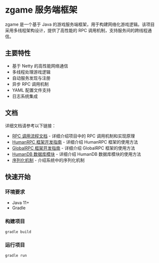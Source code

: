 # zgame 服务端框架

zgame 是一个基于 Java 的游戏服务端框架，用于构建网络化游戏逻辑。该项目采用多线程架构设计，提供了高性能的 RPC 调用机制，支持服务间的跨线程通信。

## 主要特性

- 基于 Netty 的高性能网络通信
- 多线程处理游戏逻辑
- 自动服务发现与注册
- 异步 RPC 调用机制
- YAML 配置文件支持
- 日志系统集成

## 文档

详细文档请参考以下链接：

- [RPC 调用流程文档](docs/RPC.md) - 详细介绍项目中的 RPC 调用机制和实现原理
- [HumanRPC 框架开发指南](docs/HumanRPC.md) - 详细介绍 HumanRPC 框架的使用方法
- [GlobalRPC 框架开发指南](docs/GlobalRPC.md) - 详细介绍 GlobalRPC 框架的使用方法
- [HumanDB 数据库模块](docs/HumanDB.md) - 详细介绍 HumanDB 数据库模块的使用方法
- [序列化机制](docs/Serialize.md) - 介绍系统中的序列化机制

## 快速开始

### 环境要求

- Java 11+
- Gradle

### 构建项目

```bash
gradle build
```

### 运行项目

```bash
gradle run
```
